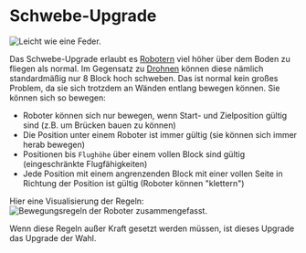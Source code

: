 # Schwebe-Upgrade

![Leicht wie eine Feder.](oredict:opencomputers:hoverUpgrade1)

Das Schwebe-Upgrade erlaubt es [Robotern](../block/robot.md) viel höher über dem Boden zu fliegen als normal. Im Gegensatz zu [Drohnen](drone.md) können diese nämlich standardmäßig nur 8 Block hoch schweben. Das ist normal kein großes Problem, da sie sich trotzdem an Wänden entlang bewegen können. Sie können sich so bewegen:
- Roboter können sich nur bewegen, wenn Start- und Zielposition gültig sind (z.B. um Brücken bauen zu können)
- Die Position unter einem Roboter ist immer gültig (sie können sich immer herab bewegen)
- Positionen bis `Flughöhe` über einem vollen Block sind gültig (eingeschränkte Flugfähigkeiten)
- Jede Position mit einem angrenzenden Block mit einer vollen Seite in Richtung der Position ist gültig (Roboter können "klettern")

Hier eine Visualisierung der Regeln:
![Bewegungsregeln der Roboter zusammengefasst.](opencomputers:doc/img/robotMovement.png)

Wenn diese Regeln außer Kraft gesetzt werden müssen, ist dieses Upgrade das Upgrade der Wahl.
